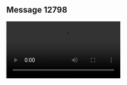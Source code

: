 ## Message 12798



![Video](https://data.iron-swords.co.il/2024/October/20/https://data.iron-swords.co.il/2024/October/20/12798/12798_media.mp4)
